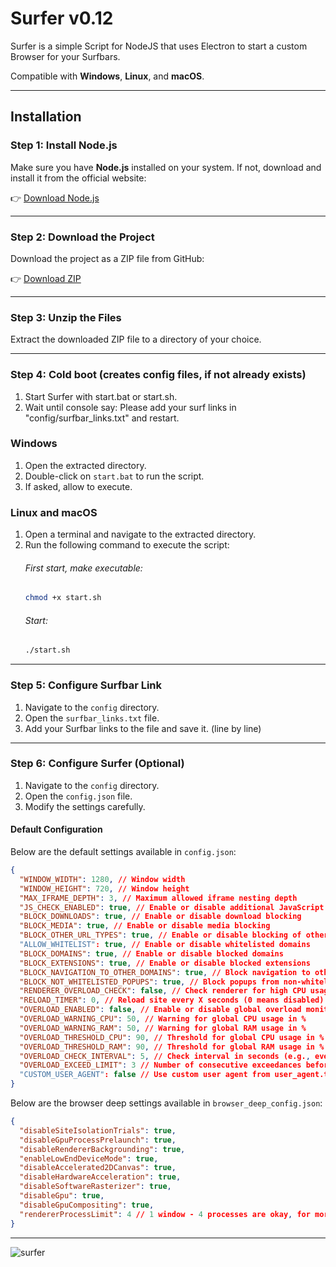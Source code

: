 # Surfer v0.12

Surfer is a simple Script for NodeJS that uses Electron to start a custom Browser for your Surfbars.

Compatible with **Windows**, **Linux**, and **macOS**.

---

## Installation

### Step 1: Install Node.js
Make sure you have **Node.js** installed on your system. If not, download and install it from the official website:

👉 [Download Node.js](https://nodejs.org/en/download)

---

### Step 2: Download the Project
Download the project as a ZIP file from GitHub:

👉 [Download ZIP](https://github.com/dev-101010/surfer/archive/refs/heads/master.zip)

---

### Step 3: Unzip the Files
Extract the downloaded ZIP file to a directory of your choice.

---

### Step 4: Cold boot (creates config files, if not already exists)
1. Start Surfer with start.bat or start.sh.
2. Wait until console say: Please add your surf links in "config/surfbar_links.txt" and restart.

### Windows
1. Open the extracted directory.
2. Double-click on `start.bat` to run the script.
3. If asked, allow to execute.

### Linux and macOS
1. Open a terminal and navigate to the extracted directory.
2. Run the following command to execute the script:
   ###### First start, make executable:
   ```bash
   chmod +x start.sh
   ```
   ###### Start:
   ```bash
   ./start.sh
    ```

---

### Step 5: Configure Surfbar Link
1. Navigate to the `config` directory.
2. Open the `surfbar_links.txt` file.
3. Add your Surfbar links to the file and save it. (line by line)

---

### Step 6: Configure Surfer (Optional)

1. Navigate to the `config` directory.
2. Open the `config.json` file.
3. Modify the settings carefully.

#### Default Configuration

Below are the default settings available in `config.json`:
```json
{
  "WINDOW_WIDTH": 1280, // Window width
  "WINDOW_HEIGHT": 720, // Window height
  "MAX_IFRAME_DEPTH": 3, // Maximum allowed iframe nesting depth
  "JS_CHECK_ENABLED": true, // Enable or disable additional JavaScript checks
  "BLOCK_DOWNLOADS": true, // Enable or disable download blocking
  "BLOCK_MEDIA": true, // Enable or disable media blocking
  "BLOCK_OTHER_URL_TYPES": true, // Enable or disable blocking of other URL types ( e.g. wss:// )
  "ALLOW_WHITELIST": true, // Enable or disable whitelisted domains
  "BLOCK_DOMAINS": true, // Enable or disable blocked domains
  "BLOCK_EXTENSIONS": true, // Enable or disable blocked extensions
  "BLOCK_NAVIGATION_TO_OTHER_DOMAINS": true, // Block navigation to other domains
  "BLOCK_NOT_WHITELISTED_POPUPS": true, // Block popups from non-whitelisted domains
  "RENDERER_OVERLOAD_CHECK": false, // Check renderer for high CPU usage (restart if renderer >90% CPU-Core)
  "RELOAD_TIMER": 0, // Reload site every X seconds (0 means disabled) (only if your surfbar stuck sometimes)
  "OVERLOAD_ENABLED": false, // Enable or disable global overload monitoring
  "OVERLOAD_WARNING_CPU": 50, // Warning for global CPU usage in %
  "OVERLOAD_WARNING_RAM": 50, // Warning for global RAM usage in %
  "OVERLOAD_THRESHOLD_CPU": 90, // Threshold for global CPU usage in %
  "OVERLOAD_THRESHOLD_RAM": 90, // Threshold for global RAM usage in %
  "OVERLOAD_CHECK_INTERVAL": 5, // Check interval in seconds (e.g., every 5 seconds)
  "OVERLOAD_EXCEED_LIMIT": 3 // Number of consecutive exceedances before reload all windows
  "CUSTOM_USER_AGENT": false // Use custom user agent from user_agent.txt
}
```

Below are the browser deep settings available in `browser_deep_config.json`:
```json
{
  "disableSiteIsolationTrials": true,
  "disableGpuProcessPrelaunch": true,
  "disableRendererBackgrounding": true,
  "enableLowEndDeviceMode": true,
  "disableAccelerated2DCanvas": true,
  "disableHardwareAcceleration": true,
  "disableSoftwareRasterizer": true,
  "disableGpu": true,
  "disableGpuCompositing": true,
  "rendererProcessLimit": 4 // 1 window - 4 processes are okay, for more windows you need some more
}
```

---

![surfer](https://github.com/user-attachments/assets/1c315729-4af3-4db4-b707-4bdc9b51c012)
